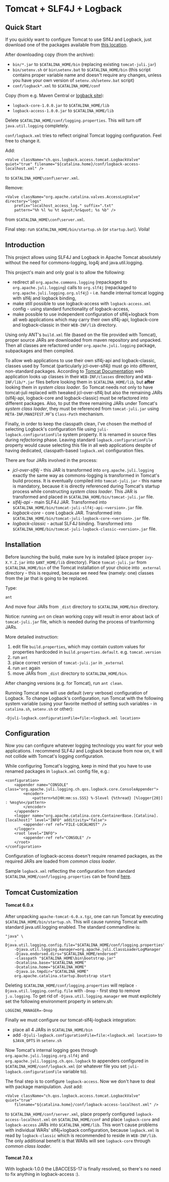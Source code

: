# Tomcat + SLF4J + Logback #

## Quick Start ##

If you quickly want to configure Tomcat to use Slf4J and Logback, just download
one of the packages available from [this
location](https://github.com/grgrzybek/tomcat-slf4j-logback/downloads).

After downloading copy (from the archive):
* `bin/*.jar` to `$CATALINA_HOME/bin` (replacing existing `tomcat-juli.jar`)
* `bin/setenv.sh` or `bin\setenv.bat` to `$CATALINA_HOME/bin` (this script
  contains proper variable name and doesn't require any changes, unless you have
  your own version of `setenv.sh`/`setenv.bat` script)
* `conf/logback*.xml` to `$CATALINA_HOME/conf`

Copy (from e.g. Maven Central or [logback
site](http://logback.qos.ch/download.html)):
* `logback-core-1.0.0.jar` to `$CATALINA_HOME/lib`
* `logback-access-1.0.0.jar` to `$CATALINA_HOME/lib`

Delete `$CATALINA_HOME/conf/logging.properties`. This will turn off
`java.util.logging` completely.

`conf/logback.xml` tries to reflect original Tomcat logging configuration. Feel
free to change it.

Add:

	<Valve className="ch.qos.logback.access.tomcat.LogbackValve" quiet="true" filename="${catalina.home}/conf/logback-access-localhost.xml" />

to `$CATALINA_HOME\conf\server.xml`.

Remove:

	<Valve className="org.apache.catalina.valves.AccessLogValve" directory="logs"
		prefix="localhost_access_log." suffix=".txt"
		pattern="%h %l %u %t &quot;%r&quot; %s %b" />

from `$CATALINA_HOME\conf\server.xml`.

Final step: run `$CATALINA_HOME/bin/startup.sh` (or `startup.bat`). Voila!

## Introduction ##

This project allows using SLF4J and Logback in Apache Tomcat absolutely without
the need for commons-logging, log4j and java.util.logging.

This project's main and only goal is to allow the following:

* redirect all `org.apache.commons.logging` (repackaged to
  `org.apache.juli.logging`) calls to `org.slf4j` (repackaged to
  `org.apache.juli.logging.org.slf4j`) - i.e. handle internal tomcat logging
  with slf4j and logback binding,
* make still possible to use logback-access with `logback-access.xml` config -
  using standard functionality of logback-access,
* make possible to use independent configuration of slf4j+logback from all web
  applications which may carry their own slf4j-api, logback-core and
  logback-classic in their `WEB-INF/lib` directory.

Using only ANT's `build.xml` file (based on the file provided with Tomcat),
proper source JARs are downloaded from maven repository and unpacked. Then all
classes are refactored under `org.apache.juli.logging` package, subpackages and
then compiled.

To allow web applications to use their own slf4j-api and logback-classic,
classes used by Tomcat (particularly jcl-over-slf4j) must go into different,
non-standard packages. According to [Tomcat
Documentation](http://tomcat.apache.org/tomcat-7.0-doc/class-loader-howto.html#Class_Loader_Definitions)
web application looks up classes in their `WEB-INF/classes` directory and
`WEB-INF/lib/*.jar` files before looking them in `$CATALINA_HOME/lib`, but
**after** looking them in _system class loader_. So Tomcat needs not only to
have tomcat-juli replaced with tweaked jcl-over-slf4j but also the remaining
JARs (slf4j-api, logback-core and logback-classic) must be refactored into
different packages. Also, to put the three remaining JARs under Tomcat's _system
class loader_, they must be referenced from `tomcat-juli.jar` using
`META-INF/MANIFEST.MF`'s `Class-Path` mechanism.

Finally, in order to keep the classpath clean, I've chosen the method of
selecting Logback's configuration file using `juli-logback.configurationFile`
system property. It is renamed in source files during _refactoring_ phase.
Leaving standard `logback.configurationFile` property would cause selecting this
file in all web applications despite of having dedicated, classpath-based
`logback.xml` configuration files.

There are four JARs involved in the process:

* *jcl-over-slf4j* - this JAR is transformed into `org.apache.juli.logging`
  exactly the same way as commons-logging is transformed in Tomcat's build
  process. It is eventually compiled into `tomcat-juli.jar` - this name is
  mandatory, because it is directly referenced during Tomcat's startup process
  while constructing _system class loader_. This JAR is transformed and placed
  in `$CATALINA_HOME/bin/tomcat-juli.jar` file.
* *slf4j-api* - main SLF4J JAR. Transformed into
  `$CATALINA_HOME/bin/tomcat-juli-slf4j-api-<version>.jar` file.
* *logback-core* - core Logback JAR. Transformed into
  `$CATALINA_HOME/bin/tomcat-juli-logback-core-<version>.jar` file.
* *logback-classic* - actual SLF4J binding. Transformed into
  `$CATALINA_HOME/bin/tomcat-juli-logback-classic-<version>.jar` file.


## Installation ##

Before launching the build, make sure Ivy is installed (place proper
`ivy-X.Y.Z.jar` into `$ANT_HOME/lib` directory). Place `tomcat-juli.jar` from
`$CATALINA_HOME/bin` of the Tomcat installation of your choice into `_external`
directory - this is required, because we need few (namely: one) classes from the
jar that is going to be replaced.

Type:

	ant

And move four JARs from `_dist` directory to `$CATALINA_HOME/bin` directory.

Notice: running `ant` on clean working copy will result in error about lack of
`tomcat-juli.jar` file, which is needed during the process of tranforming JARs.

More detailed instruction:

1. edit file `build.properties`, which may contain custom values for properties
	hardcoded in `build.properties.default`. e.g. `tomcat.version`
2. run `ant`
3. place correct version of `tomcat-juli.jar` in `_external`
4. run `ant` again
5. move JARs from `_dist` directory to `$CATALINA_HOME/bin`.

After changing versions (e.g. for Tomcat), run `ant clean`.

Running Tomcat now will use default (very verbose) configuration of Logback. To
change Logback's configuration, run Tomcat with the following system variable
(using your favorite method of setting such variables - in `catalina.sh`,
`setenv.sh` or other):

	-Djuli-logback.configurationFile=file:<logback.xml location>


## Configuration ##

Now you can configure whatever logging technology you want for your web
applications. I recommend SLF4J and Logback because from now on, it will not
collide with Tomcat's logging configuration.

While configuring Tomcat's logging, keep in mind that you have to use renamed
packages in `logback.xml` config file, e.g.:

	<configuration>
		<appender name="CONSOLE" class="org.apache.juli.logging.ch.qos.logback.core.ConsoleAppender">
			<encoder>
				<pattern>%d{HH:mm:ss.SSS} %-5level {%thread} [%logger{20}] : %msg%n</pattern>
			</encoder>
		</appender>
		<logger name="org.apache.catalina.core.ContainerBase.[Catalina].[localhost]" level="INFO" additivity="false">
			<appender-ref ref="FILE-LOCALHOST" />
		</logger>
		<root level="INFO">
			<appender-ref ref="CONSOLE" />
		</root>
	</configuration>

Configuration of logback-access doesn't require renamed packages, as the
required JARs are loaded from _common class loader_.

Sample `logback.xml` reflecting the configuration from standard
`$CATALINA_HOME/conf/logging.properties` can be found
[here](https://github.com/grgrzybek/tomcat-slf4j-logback/blob/master/sample/tomcat-logback.xml).


## Tomcat Customization ##

#### Tomcat 6.0.x ####

After unpacking `apache-tomcat-6.0.x.tgz`, one can run Tomcat by executing
`$CATALINA_HOME/bin/startup.sh`. This will cause running Tomcat with standard
java.util.logging enabled. The standard commandline is:

	"java" \
		-Djava.util.logging.config.file="$CATALINA_HOME/conf/logging.properties"
		-Djava.util.logging.manager=org.apache.juli.ClassLoaderLogManager
		-Djava.endorsed.dirs="$CATALINA_HOME/endorsed"
		-classpath "$CATALINA_HOME\bin\bootstrap.jar"
		-Dcatalina.base="$CATALINA_HOME"
		-Dcatalina.home="$CATALINA_HOME"
		-Djava.io.tmpdir="$CATALINA_HOME"
		org.apache.catalina.startup.Bootstrap start

Deleting `$CATALINA_HOME/conf/logging.properties` will replace
`-Djava.util.logging.config.file` with `-Dnop` - first step to remove
`j.u.logging`. To get rid of `-Djava.util.logging.manager` we must explicitely set
the following environment property in setenv.sh:

	LOGGING_MANAGER=-Dnop

Finally we must configure our tomcat-slf4j-logback integration:

* place all 4 JARs in `$CATALINA_HOME/bin`
* add `-Djuli-logback.configurationFile=file:<logback.xml location>` to
  `$JAVA_OPTS` in `setenv.sh`

Now Tomcat's internal logging goes through `org.apache.juli.logging.org.slf4j`
and `org.apache.juli.logging.ch.qos.logback` to appenders configured in
`$CATALINA_HOME/conf/logback.xml` (or whatever file you set
`juli-logback.configurationFile` variable to).

The final step is to configure `logback-access`. Now we don't have to deal with
package manipulation. Just add:

	<Valve className="ch.qos.logback.access.tomcat.LogbackValve" quiet="true"
		filename="${catalina.home}/conf/logback-access-localhost.xml" />

to `$CATALINA_HOME/conf/server.xml`, place properly configured
`logback-access-localhost.xml` on `$CATALINA_HOME/conf` and place `logback-core`
and `logback-access` JARs into `$CATALINA_HOME/lib`. This won't cause problems
with individual WARs' slf4j+logback configuration, because `logback.xml` is read
by `logback-classic` which is recommended to reside in `WEB-INF/lib`. The only
additional benefit is that WARs will see `logback-core` through _common class
loader_.

#### Tomcat 7.0.x ####

With logback-1.0.0 the LBACCESS-17 is finally resolved, so there's no need to
fix anything in logback-access :).
